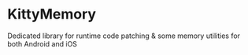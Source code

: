 # KittyMemory
Dedicated library for runtime code patching & some memory utilities for both Android and iOS